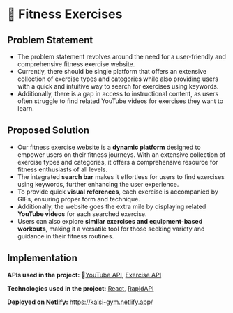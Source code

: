 # 🚀 Fitness Exercises

## Problem Statement

* The problem statement revolves around the need for a user-friendly and comprehensive fitness exercise website. 
* Currently, there should be single platform that offers an extensive collection of exercise types and categories while also providing users with a quick and intuitive way to search for exercises using keywords.
* Additionally, there is a gap in access to instructional content, as users often struggle to find related YouTube videos for exercises they want to learn. 

## Proposed Solution

* Our fitness exercise website is a **dynamic platform** designed to empower users on their fitness journeys. With an extensive collection of exercise types and categories, it offers a comprehensive resource for fitness enthusiasts of all levels.
* The integrated **search bar** makes it effortless for users to find exercises using keywords, further enhancing the user experience. 
* To provide quick **visual references**, each exercise is accompanied by GIFs, ensuring proper form and technique. 
* Additionally, the website goes the extra mile by displaying related **YouTube videos** for each searched exercise.
* Users can also explore **similar exercises and equipment-based workouts**, making it a versatile tool for those seeking variety and guidance in their fitness routines.


## Implementation

**APIs used in the project:** 🔗[YouTube API](https://rapidapi.com/h0p3rwe/api/youtube-search-and-download?utm_source=youtube.com%2FJavaScriptMastery&utm_medium=referral&utm_campaign=DevRel%2F), [Exercise API](https://rapidapi.com/justin-WFnsXH_t6/api/exercisedb/)

**Technologies used in the project:** [React](https://react.dev/blog/2023/03/16/introducing-react-dev), [RapidAPI](https://rapidapi.com/)

**Deployed on [Netlify](https://www.netlify.com/):**
https://kalsi-gym.netlify.app/


